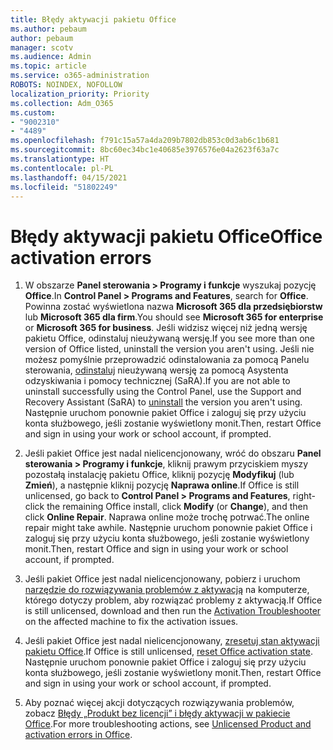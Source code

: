 ```yaml
---
title: Błędy aktywacji pakietu Office
ms.author: pebaum
author: pebaum
manager: scotv
ms.audience: Admin
ms.topic: article
ms.service: o365-administration
ROBOTS: NOINDEX, NOFOLLOW
localization_priority: Priority
ms.collection: Adm_O365
ms.custom:
- "9002310"
- "4489"
ms.openlocfilehash: f791c15a57a4da209b7802db853c0d3ab6c1b681
ms.sourcegitcommit: 8bc60ec34bc1e40685e3976576e04a2623f63a7c
ms.translationtype: HT
ms.contentlocale: pl-PL
ms.lasthandoff: 04/15/2021
ms.locfileid: "51802249"
---
```

# <a name="office-activation-errors"></a><span data-ttu-id="59e78-102">Błędy aktywacji pakietu Office</span><span class="sxs-lookup"><span data-stu-id="59e78-102">Office activation errors</span></span>

1. <span data-ttu-id="59e78-103">W obszarze **Panel sterowania > Programy i funkcje** wyszukaj pozycję **Office**.</span><span class="sxs-lookup"><span data-stu-id="59e78-103">In **Control Panel > Programs and Features**, search for **Office**.</span></span> <span data-ttu-id="59e78-104">Powinna zostać wyświetlona nazwa **Microsoft 365 dla przedsiębiorstw** lub **Microsoft 365 dla firm**.</span><span class="sxs-lookup"><span data-stu-id="59e78-104">You should see **Microsoft 365 for enterprise** or **Microsoft 365 for business**.</span></span> <span data-ttu-id="59e78-105">Jeśli widzisz więcej niż jedną wersję pakietu Office, odinstaluj nieużywaną wersję.</span><span class="sxs-lookup"><span data-stu-id="59e78-105">If you see more than one version of Office listed, uninstall the version you aren't using.</span></span> <span data-ttu-id="59e78-106">Jeśli nie możesz pomyślnie przeprowadzić odinstalowania za pomocą Panelu sterowania, [odinstaluj](https://aka.ms/SARA-OfficeUninstall-Alchemy) nieużywaną wersję za pomocą Asystenta odzyskiwania i pomocy technicznej (SaRA).</span><span class="sxs-lookup"><span data-stu-id="59e78-106">If you are not able to uninstall successfully using the Control Panel, use the Support and Recovery Assistant (SaRA) to [uninstall](https://aka.ms/SARA-OfficeUninstall-Alchemy) the version you aren't using.</span></span> <span data-ttu-id="59e78-107">Następnie uruchom ponownie pakiet Office i zaloguj się przy użyciu konta służbowego, jeśli zostanie wyświetlony monit.</span><span class="sxs-lookup"><span data-stu-id="59e78-107">Then, restart Office and sign in using your work or school account, if prompted.</span></span> 

2. <span data-ttu-id="59e78-108">Jeśli pakiet Office jest nadal nielicencjonowany, wróć do obszaru **Panel sterowania > Programy i funkcje**, kliknij prawym przyciskiem myszy pozostałą instalację pakietu Office, kliknij pozycję **Modyfikuj** (lub **Zmień**), a następnie kliknij pozycję **Naprawa online**.</span><span class="sxs-lookup"><span data-stu-id="59e78-108">If Office is still unlicensed, go back to **Control Panel > Programs and Features**, right-click the remaining Office install, click **Modify** (or **Change**), and then click **Online Repair**.</span></span> <span data-ttu-id="59e78-109">Naprawa online może trochę potrwać.</span><span class="sxs-lookup"><span data-stu-id="59e78-109">The online repair might take awhile.</span></span> <span data-ttu-id="59e78-110">Następnie uruchom ponownie pakiet Office i zaloguj się przy użyciu konta służbowego, jeśli zostanie wyświetlony monit.</span><span class="sxs-lookup"><span data-stu-id="59e78-110">Then, restart Office and sign in using your work or school account, if prompted.</span></span> 

3. <span data-ttu-id="59e78-111">Jeśli pakiet Office jest nadal nielicencjonowany, pobierz i uruchom [narzędzie do rozwiązywania problemów z aktywacją](https://aka.ms/SARA-OfficeActivation-Alchemy) na komputerze, którego dotyczy problem, aby rozwiązać problemy z aktywacją.</span><span class="sxs-lookup"><span data-stu-id="59e78-111">If Office is still unlicensed, download and then run the [Activation Troubleshooter](https://aka.ms/SARA-OfficeActivation-Alchemy) on the affected machine to fix the activation issues.</span></span> 

4. <span data-ttu-id="59e78-112">Jeśli pakiet Office jest nadal nielicencjonowany, [zresetuj stan aktywacji pakietu Office](https://docs.microsoft.com/office365/troubleshoot/activation/reset-office-365-proplus-activation-state).</span><span class="sxs-lookup"><span data-stu-id="59e78-112">If Office is still unlicensed, [reset Office activation state](https://docs.microsoft.com/office365/troubleshoot/activation/reset-office-365-proplus-activation-state).</span></span> <span data-ttu-id="59e78-113">Następnie uruchom ponownie pakiet Office i zaloguj się przy użyciu konta służbowego, jeśli zostanie wyświetlony monit.</span><span class="sxs-lookup"><span data-stu-id="59e78-113">Then, restart Office and sign in using your work or school account, if prompted.</span></span>  

5. <span data-ttu-id="59e78-114">Aby poznać więcej akcji dotyczących rozwiązywania problemów, zobacz [Błędy „Produkt bez licencji” i błędy aktywacji w pakiecie Office](https://support.office.com/article/unlicensed-product-and-activation-errors-in-office-0d23d3c0-c19c-4b2f-9845-5344fedc4380).</span><span class="sxs-lookup"><span data-stu-id="59e78-114">For more troubleshooting actions, see [Unlicensed Product and activation errors in Office](https://support.office.com/article/unlicensed-product-and-activation-errors-in-office-0d23d3c0-c19c-4b2f-9845-5344fedc4380).</span></span>
